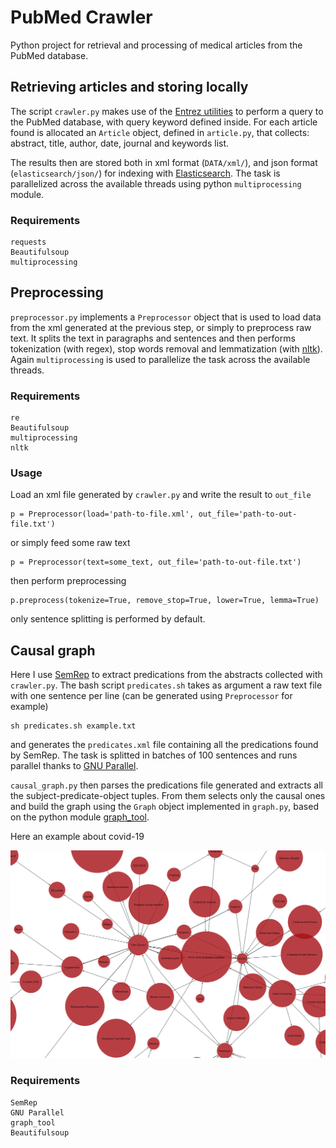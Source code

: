 # PubMed Crawler

Python project for retrieval and processing of medical articles from the PubMed database.

## Retrieving articles and storing locally
The script `crawler.py` makes use of the [Entrez utilities](https://www.ncbi.nlm.nih.gov/books/NBK25501/) to perform a query to the PubMed database, with query keyword defined inside. For each article found is allocated an `Article` object, defined in `article.py`, that collects: abstract, title, author, date, journal and keywords list.

The results then are stored both in xml format (`DATA/xml/`), and json format (`elasticsearch/json/`) for indexing with [Elasticsearch](https://www.elastic.co/elasticsearch/?ultron=[EL]-[B]-[EMEA-General]-Exact&blade=adwords-s&Device=c&thor=elasticsearch&gclid=CjwKCAjw4KD0BRBUEiwA7MFNTRoenvM2EUFuTKmBWXtWcutsi3sMsud182ucINUSKZe240O-kl9WwRoCRG8QAvD_BwE). The task is parallelized across the available threads using python `multiprocessing` module.

### Requirements
```
requests
Beautifulsoup
multiprocessing
```

## Preprocessing 

`preprocessor.py` implements a `Preprocessor` object that is used to load data from the xml generated at the previous step, or simply to preprocess raw text. It splits the text in paragraphs and sentences and then performs tokenization (with regex), stop words removal and lemmatization (with [nltk](https://www.nltk.org/)). Again `multiprocessing` is used to parallelize the task across the available threads.

### Requirements

```
re
Beautifulsoup
multiprocessing
nltk
```

### Usage

Load an xml file generated by `crawler.py` and write the result to `out_file`
```
p = Preprocessor(load='path-to-file.xml', out_file='path-to-out-file.txt')
```
or simply feed some raw text
```
p = Preprocessor(text=some_text, out_file='path-to-out-file.txt')
```
then perform preprocessing
```
p.preprocess(tokenize=True, remove_stop=True, lower=True, lemma=True)
```
only sentence splitting is performed by default.

## Causal graph

Here I use [SemRep](https://github.com/lhncbc/SemRep) to extract predications from the abstracts collected with `crawler.py`. The bash script `predicates.sh` takes as argument a raw text file with one sentence per line (can be generated using `Preprocessor` for example)
```
sh predicates.sh example.txt
```
and generates the `predicates.xml` file containing all the predications found by SemRep. The task is splitted in batches of 100 sentences and runs parallel thanks to [GNU Parallel](https://www.gnu.org/software/parallel/).

`causal_graph.py` then parses the predications file generated and extracts all the subject-predicate-object tuples. From them selects only the causal ones and build the graph using the `Graph` object implemented in `graph.py`, based on the python module [graph_tool](https://graph-tool.skewed.de/).

Here an example about covid-19

<img src="causal_graph/graph_example.png" width="900">

### Requirements

```
SemRep
GNU Parallel
graph_tool
Beautifulsoup
```
